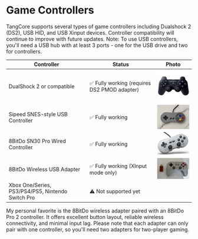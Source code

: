 # Game Controllers

TangCore supports several types of game controllers including Dualshock 2 (DS2), USB HID, and USB Xinput devices. Controller compatibility will continue to improve with future updates. Note: To use USB controllers, you'll need a USB hub with at least 3 ports - one for the USB drive and two for controllers.

| Controller | Status | Photo |
|-----|-----|-----|
| DualShock 2 or compatible | ✅ Fully working (requires DS2 PMOD adapter) | <img src="gamepad_ds2.jpg" width=100> |
| Sipeed SNES-style USB Controller | ✅ Fully working | <img src="gamepad_snes.jpg" width=100> |
| 8BitDo SN30 Pro Wired Controller | ✅ Fully working | <img src="gamepad_sn30pro.jpg" width=150> |
| 8BitDo Wireless USB Adapter | ✅ Fully working (XInput mode only) | <img src="gamepad_8bitdo_adapter.jpg" width=150> |
| Xbox One/Series, PS3/PS4/PS5, Nintendo Switch Pro | ⚠️ Not supported yet |  |

My personal favorite is the 8BitDo wireless adapter paired with an 8BitDo Pro 2 controller. It offers excellent button layout, reliable wireless connectivity, and minimal input lag. Please note that each adapter can only pair with one controller, so you'll need two adapters for two-player gaming.

